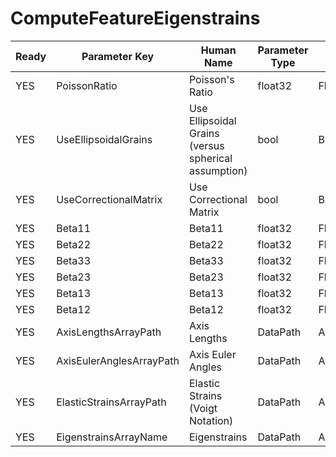 # ComputeFeatureEigenstrains #

| Ready | Parameter Key | Human Name | Parameter Type | Parameter Class |
|-------|---------------|------------|-----------------|----------------|
| YES | PoissonRatio | Poisson's Ratio | float32 | Float32Parameter |
| YES | UseEllipsoidalGrains | Use Ellipsoidal Grains (versus spherical assumption) | bool | BoolParameter |
| YES | UseCorrectionalMatrix | Use Correctional Matrix | bool | BoolParameter |
| YES | Beta11 | Beta11 | float32 | Float32Parameter |
| YES | Beta22 | Beta22 | float32 | Float32Parameter |
| YES | Beta33 | Beta33 | float32 | Float32Parameter |
| YES | Beta23 | Beta23 | float32 | Float32Parameter |
| YES | Beta13 | Beta13 | float32 | Float32Parameter |
| YES | Beta12 | Beta12 | float32 | Float32Parameter |
| YES | AxisLengthsArrayPath | Axis Lengths | DataPath | ArraySelectionParameter |
| YES | AxisEulerAnglesArrayPath | Axis Euler Angles | DataPath | ArraySelectionParameter |
| YES | ElasticStrainsArrayPath | Elastic Strains (Voigt Notation) | DataPath | ArraySelectionParameter |
| YES | EigenstrainsArrayName | Eigenstrains | DataPath | ArrayCreationParameter |
